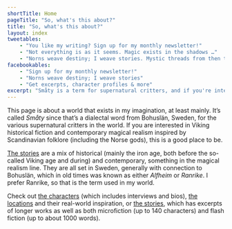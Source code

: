```yaml
---
shortTitle: Home
pageTitle: "So, what's this about?"
title: "So, what's this about?"
layout: index
tweetables:
    - "You like my writing? Sign up for my monthly newsletter!"
    - "Not everything is as it seems. Magic exists in the shadows …"
    - "Norns weave destiny; I weave stories. Mystic threads from then to now"
facebookables:
    - "Sign up for my monthly newsletter!"
    - "Norns weave destiny; I weave stories"
    - "Get excerpts, character profiles & more"
excerpt: "Småty is a term for supernatural critters, and if you're interested in magical realism or Scandinavial folklore, this is a good place to start."
---
```


This page is about a world that exists in my imagination, at least
mainly. It’s called *Småty* since that’s a dialectal word from Bohuslän, Sweden,
for the various supernatural critters in the world. If you are interested in
Viking historical fiction and contemporary magical realism inspired by Scandinavian
folklore (including the Norse gods), this is a good place to be.

[The stories][stories] are a mix of historical (mainly the iron age, both
before the so-called Viking age and during) and contemporary, something in
the magical realism line. They are all set in Sweden, generally with
connection to Bohuslän, which in old times was known as either *Alfheim*
or *Ranrike*. I prefer Ranrike, so that is the term used in my world.

Check out [the characters][characters] (which includes interviews and bios), [the
locations][locations] and their real-world inspiration, or [the stories][stories], which has excerpts of longer works as well as both
microfiction (up to 140 characters) and flash fiction (up to about 1000
words).

[stories]: /stories
[characters]: /characters
[locations]: /locations
